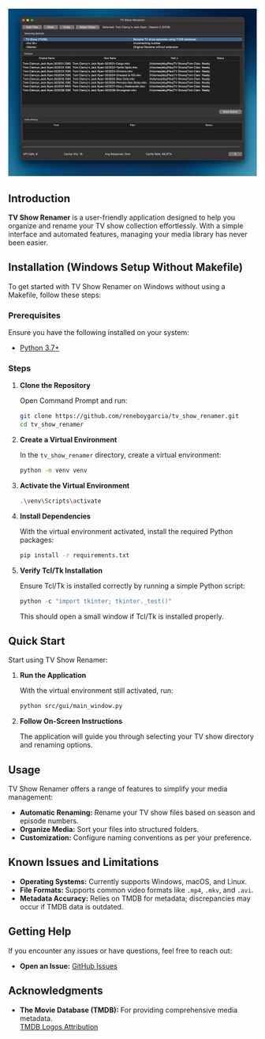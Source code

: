 ![Banner](images/banner.png)

## Introduction

**TV Show Renamer** is a user-friendly application designed to help you organize and rename your TV show collection effortlessly. With a simple interface and automated features, managing your media library has never been easier.

## Installation (Windows Setup Without Makefile)

To get started with TV Show Renamer on Windows without using a Makefile, follow these steps:

### Prerequisites

Ensure you have the following installed on your system:

- [Python 3.7+](https://www.python.org/downloads/)

### Steps

1. **Clone the Repository**

   Open Command Prompt and run:

   ```bash
   git clone https://github.com/reneboygarcia/tv_show_renamer.git
   cd tv_show_renamer
   ```

2. **Create a Virtual Environment**

   In the `tv_show_renamer` directory, create a virtual environment:

   ```bash
   python -m venv venv
   ```

3. **Activate the Virtual Environment**

   ```bash
   .\venv\Scripts\activate
   ```

4. **Install Dependencies**

   With the virtual environment activated, install the required Python packages:

   ```bash
   pip install -r requirements.txt
   ```

5. **Verify Tcl/Tk Installation**

   Ensure Tcl/Tk is installed correctly by running a simple Python script:

   ```python
   python -c "import tkinter; tkinter._test()"
   ```

   This should open a small window if Tcl/Tk is installed properly.

## Quick Start

Start using TV Show Renamer:

1. **Run the Application**

   With the virtual environment still activated, run:

   ```bash
   python src/gui/main_window.py
   ```

2. **Follow On-Screen Instructions**

   The application will guide you through selecting your TV show directory and renaming options.

## Usage

TV Show Renamer offers a range of features to simplify your media management:

- **Automatic Renaming:** Rename your TV show files based on season and episode numbers.
- **Organize Media:** Sort your files into structured folders.
- **Customization:** Configure naming conventions as per your preference.

## Known Issues and Limitations

- **Operating Systems:** Currently supports Windows, macOS, and Linux.
- **File Formats:** Supports common video formats like `.mp4`, `.mkv`, and `.avi`.
- **Metadata Accuracy:** Relies on TMDB for metadata; discrepancies may occur if TMDB data is outdated.

## Getting Help

If you encounter any issues or have questions, feel free to reach out:

- **Open an Issue:** [GitHub Issues](https://github.com/yourusername/tv-show-renamer/issues)

## Acknowledgments

- **The Movie Database (TMDB):** For providing comprehensive media metadata.  
  [TMDB Logos Attribution](https://www.themoviedb.org/about/logos-attribution) 